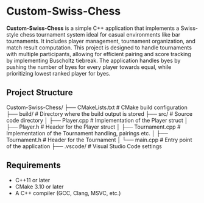 # Custom-Swiss-Chess

**Custom-Swiss-Chess** is a simple C++ application that implements a Swiss-style chess tournament system ideal for casual environments like bar tournaments. It includes player management, tournament organization, and match result computation. This project is designed to handle tournaments with multiple participants, allowing for efficient pairing and score tracking by implementing Buscholtz tiebreak. The application handles byes by pushing the number of byes for every player towards equal, while prioritizing lowest ranked player for byes.

## Project Structure

Custom-Swiss-Chess/
├── CMakeLists.txt       # CMake build configuration
├── build/               # Directory where the build output is stored
├── src/                 # Source code directory
│   ├── Player.cpp       # Implementation of the Player struct
│   ├── Player.h         # Header for the Player struct
│   ├── Tournament.cpp   # Implementation of the Tournament handling, pairings etc.
│   ├── Tournament.h     # Header for the Tournament 
│   └── main.cpp         # Entry point of the application
├── .vscode/             # Visual Studio Code settings


## Requirements

- C++11 or later
- CMake 3.10 or later
- A C++ compiler (GCC, Clang, MSVC, etc.)
